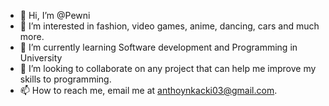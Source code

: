 - 👋 Hi, I’m @Pewni
- 👀 I’m interested in fashion, video games, anime, dancing, cars and much more.
- 🌱 I’m currently learning Software development and Programming in University
- 💞️ I’m looking to collaborate on any project that can help me improve my skills to programming.
- 📫 How to reach me, email me at anthoynkacki03@gmail.com.

<!---
Pewni/Pewni is a ✨ special ✨ repository because its `README.md` (this file) appears on your GitHub profile.
You can click the Preview link to take a look at your changes.
--->
